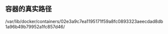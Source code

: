 ## 容器的真实路径
/var/lib/docker/containers/02e3a9c7ea1195171f59a8fc0893323aeecdad8db1a96b49b79952a1fc857d46/